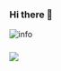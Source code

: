 ### Hi there 👋

<!--
**TaxicoYin/TaxicoYin** is a ✨ _special_ ✨ repository because its `README.md` (this file) appears on your GitHub profile.

Here are some ideas to get you started:

- 🔭 I’m currently working on ...
- 🌱 I’m currently learning ...
- 👯 I’m looking to collaborate on ...
- 🤔 I’m looking for help with ...
- 💬 Ask me about ...
- 📫 How to reach me: ...
- 😄 Pronouns: ...
- ⚡ Fun fact: ...
-->
![info](https://github-readme-stats.vercel.app/api?username=taxicoyin&show_icons=true&count_private=true&hide=prs&theme=radical)
###
![](https://visitor-badge.glitch.me/badge?page_id=taxicoyin.readme)

